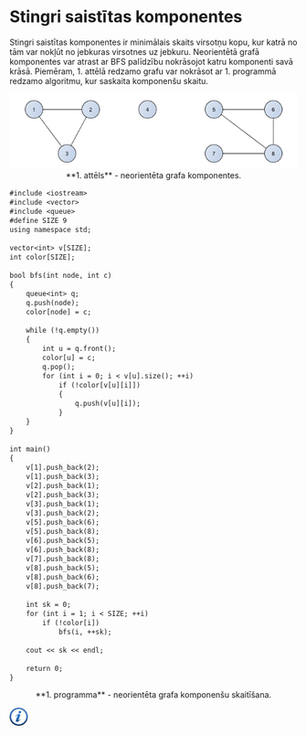 # Stingri saistītas komponentes

Stingri saistītas komponentes ir minimālais skaits virsotņu kopu, kur katrā no tām var nokļūt no jebkuras virsotnes uz jebkuru. Neorientētā grafā komponentes var atrast ar BFS palīdzību nokrāsojot katru komponenti savā krāsā. Piemēram, 1. attēlā redzamo grafu var nokrāsot ar 1. programmā redzamo algoritmu, kur saskaita komponenšu skaitu.

<center><img alt="Grafa komponentes" src="/media/theory/graph_components.png" /></center>

<center>**1. attēls** - neorientēta grafa komponentes.</center>

```
#include <iostream>
#include <vector>
#include <queue>
#define SIZE 9
using namespace std;

vector<int> v[SIZE];
int color[SIZE];

bool bfs(int node, int c)
{
    queue<int> q;
    q.push(node);
    color[node] = c;

    while (!q.empty())
    {
        int u = q.front();
        color[u] = c;
        q.pop();
        for (int i = 0; i < v[u].size(); ++i)
            if (!color[v[u][i]])
            {
                q.push(v[u][i]);
            }
    }
}

int main()
{
    v[1].push_back(2);
    v[1].push_back(3);
    v[2].push_back(1);
    v[2].push_back(3);
    v[3].push_back(1);
    v[3].push_back(2);
    v[5].push_back(6);
    v[5].push_back(8);
    v[6].push_back(5);
    v[6].push_back(8);
    v[7].push_back(8);
    v[8].push_back(5);
    v[8].push_back(6);
    v[8].push_back(7);

    int sk = 0;
    for (int i = 1; i < SIZE; ++i)
        if (!color[i])
            bfs(i, ++sk);

    cout << sk << endl;

    return 0;
}
```

<center>**1. programma** - neorientēta grafa komponenšu skaitīšana.</center>

<a href="http://en.wikipedia.org/wiki/Strongly_connected_component" target="_blank">![Vairāk informācija](/media/theory/information.png)</a>